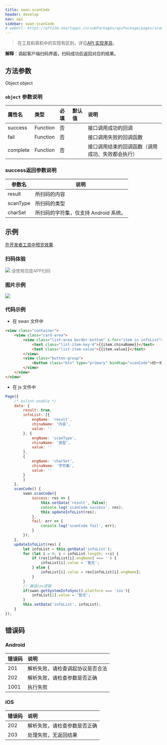 ```yaml
---
title: swan.scanCode
header: develop
nav: api
sidebar: swan-scanCode
# webUrl: https://qft12m.smartapps.cn/subPackages/apiPackage/pages/scanCode/scanCode
---
```



 

> 在工具和真机中的实现有区别，详见[API 实现差异](https://smartprogram.baidu.com/docs/develop/devtools/diff/)。

**解释**：调起客户端扫码界面，扫码成功后返回对应的结果。

 
## 方法参数 

Object object

###  `object` 参数说明  

|属性名 |类型  |必填 | 默认值 |说明|
|:---- |:---- |:---- |:----|:----|
|success| Function  |  否  | |接口调用成功的回调|
|fail  |  Function  |  否 | | 接口调用失败的回调函数|
|complete  |  Function |   否 | |  接口调用结束的回调函数（调用成功、失败都会执行）|

### success返回参数说明  

|参数名 |说明|
|---- | ---- |
|result| 所扫码的内容 |
|scanType| 所扫码的类型 |
|charSet|所扫码的字符集，仅支持 Android 系统。|
## 示例

<a href="swanide://fragment/6b89b351f564a598584be659212af1bd1581515588286" title="在开发者工具中预览效果" target="_self">在开发者工具中预览效果</a>

### 扫码体验

<div class='scan-code-container'>
    <img src="https://b.bdstatic.com/miniapp/assets/images/doc_demo/scanCode.png" class="demo-qrcode-image" />
    <font color=#777 12px>请使用百度APP扫码</font>
</div>

### 图片示例
<div class="m-doc-custom-examples">
    <div class="m-doc-custom-examples-correct">
        <img src="https://b.bdstatic.com/searchbox/icms/searchbox/images/scanCode.gif">
    </div>
    <div class="m-doc-custom-examples-correct">
        <img src=" ">
    </div>
    <div class="m-doc-custom-examples-correct">
        <img src=" ">
    </div>     
</div>
 

###  代码示例 


* 在 swan 文件中
```html
<view class="container">
    <view class="card-area">
        <view class="list-area border-bottom" s-for="item in infoList">
            <text class="list-item-key-4">{{item.chinaName}}</text>
            <text class="list-item-value">{{item.value}}</text>
        </view>
        <view class="button-group">
            <button class="btn" type="primary" bindtap="scanCode">扫一扫</button>
        </view>
    </view>
</view>
```


* 在 js 文件中

```js
Page({
    /* eslint-enable */
    data: {
        result: true,
        infoList: [{
            engName: 'result',
            chinaName: '内容',
            value: ''
        }, {
            engName: 'scanType',
            chinaName: '类型',
            value: ''
        },
        {
            engName: 'charSet',
            chinaName: '字符集',
            value: ''
        }
        ]
    },
    scanCode() {
        swan.scanCode({
            success: res => {
                this.setData('result', false);
                console.log('scanCode success', res);
                this.updateInfoList(res);
            },
            fail: err => {
                console.log('scanCode fail', err);
            }
        });
    },
    updateInfoList(res) {
        let infoList = this.getData('infoList');
        for (let i = 0; i < infoList.length; ++i) {
            if (res[infoList[i].engName] === '') {
                infoList[i].value = '暂无';
            } else {
                infoList[i].value = res[infoList[i].engName];
            }
        }
        // 兼容ios逻辑
        if(swan.getSystemInfoSync().platform === 'ios'){
            infoList[2].value = '暂无';
        }
        this.setData('infoList', infoList);
    }
});
```

 
##  错误码
###  Android

|错误码|说明|
|:--|:--|
|201|解析失败，请检查调起协议是否合法|
|202|解析失败，请检查参数是否正确|
|1001|执行失败|

###  iOS

|错误码|说明|
|:--|:--|
|202|解析失败，请检查参数是否正确      |
|203|处理失败，无返回结果|
